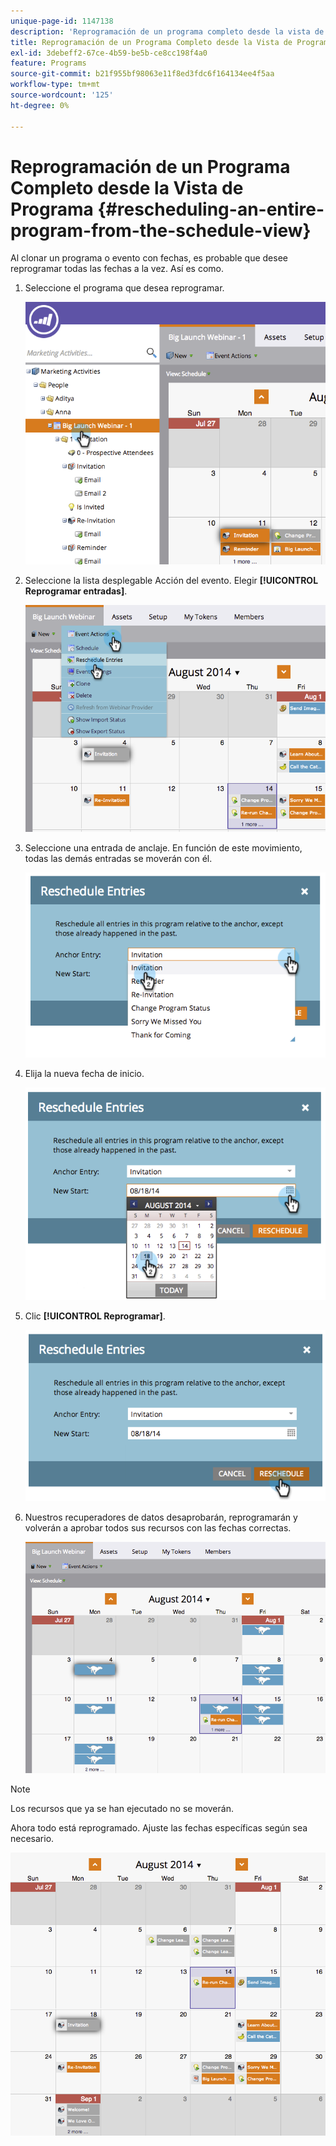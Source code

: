 ```yaml
---
unique-page-id: 1147138
description: 'Reprogramación de un programa completo desde la vista de programación: documentos de Marketo, documentación del producto'
title: Reprogramación de un Programa Completo desde la Vista de Programa
exl-id: 3debeff2-67ce-4b59-be5b-ce8cc198f4a0
feature: Programs
source-git-commit: b21f955bf98063e11f8ed3fdc6f164134ee4f5aa
workflow-type: tm+mt
source-wordcount: '125'
ht-degree: 0%

---
```


# Reprogramación de un Programa Completo desde la Vista de Programa {#rescheduling-an-entire-program-from-the-schedule-view}

Al clonar un programa o evento con fechas, es probable que desee reprogramar todas las fechas a la vez. Así es como.

1. Seleccione el programa que desea reprogramar.

   ![](assets/image2014-9-23-15-3a15-3a18.png)

1. Seleccione la lista desplegable Acción del evento. Elegir **[!UICONTROL Reprogramar entradas]**.

   ![](assets/image2014-9-23-15-3a15-3a53.png)

1. Seleccione una entrada de anclaje. En función de este movimiento, todas las demás entradas se moverán con él.

   ![](assets/image2014-9-23-15-3a18-3a23.png)

1. Elija la nueva fecha de inicio.

   ![](assets/image2014-9-23-15-3a18-3a37.png)

1. Clic **[!UICONTROL Reprogramar]**.

   ![](assets/image2014-9-23-15-3a18-3a54.png)

1. Nuestros recuperadores de datos desaprobarán, reprogramarán y volverán a aprobar todos sus recursos con las fechas correctas.

   ![](assets/image2014-9-23-15-3a19-3a1.png)

>[!NOTE]
>
>Los recursos que ya se han ejecutado no se moverán.

Ahora todo está reprogramado. Ajuste las fechas específicas según sea necesario.

![](assets/image2014-9-23-15-3a19-3a58.png)
